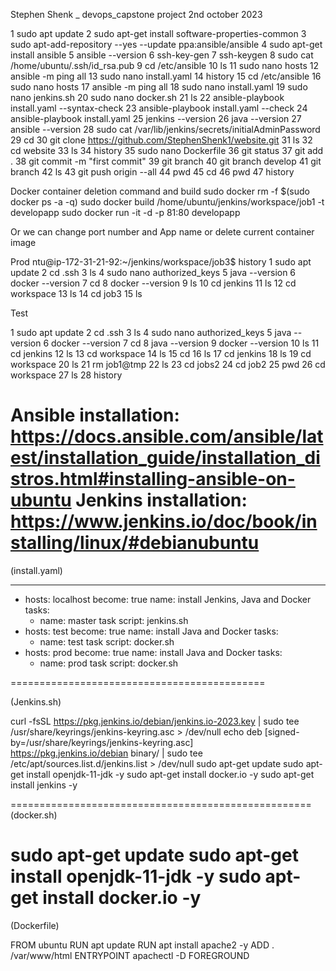 Stephen Shenk _ devops_capstone project 2nd october 2023


   1  sudo apt update
    2  sudo apt-get install software-properties-common
    3  sudo apt-add-repository --yes --update ppa:ansible/ansible
    4  sudo apt-get install ansible
    5  ansible --version
    6  ssh-key-gen
    7  ssh-keygen
    8  sudo cat /home/ubuntu/.ssh/id_rsa.pub
    9  cd /etc/ansible
   10  ls 
   11  sudo nano hosts
   12  ansible -m ping all
   13  sudo nano install.yaml
   14  history
   15  cd /etc/ansible
   16  sudo nano hosts
   17  ansible -m ping all
   18  sudo nano install.yaml
   19  sudo nano jenkins.sh
   20  sudo nano docker.sh
   21  ls
   22  ansible-playbook install.yaml --syntax-check
   23  ansible-playbook install.yaml --check
   24  ansible-playbook install.yaml 
   25  jenkins --version
   26  java --version
   27  ansible --version
   28  sudo cat /var/lib/jenkins/secrets/initialAdminPassword
   29  cd
   30  git clone https://github.com/StephenShenk1/website.git
   31  ls
   32  cd website
   33  ls
   34  history
   35  sudo nano Dockerfile
   36  git status
   37  git add .
   38  git commit -m "first commit"
   39  git branch
   40  git branch develop
   41  git branch
   42  ls
   43  git push origin --all
   44  pwd
   45  cd
   46  pwd
   47  history


Docker container deletion command and build
sudo docker rm -f $(sudo docker ps -a -q)
sudo docker build /home/ubuntu/jenkins/workspace/job1 -t developapp
sudo docker run -it -d -p 81:80 developapp
 

Or we can change port number and App name  or delete current container image

Prod
ntu@ip-172-31-21-92:~/jenkins/workspace/job3$ history
    1  sudo apt update
    2  cd .ssh
    3  ls
    4  sudo nano authorized_keys
    5  java --version
    6  docker --version
    7  cd
    8  docker --version
    9  ls
   10  cd jenkins
   11  ls
   12  cd workspace
   13  ls
   14  cd job3
   15  ls


Test 

 1  sudo apt update
    2  cd .ssh
    3  ls
    4  sudo nano authorized_keys
    5  java --version
    6  docker --version
    7  cd
    8  java --version
    9  docker --version
   10  ls
   11  cd jenkins
   12  ls
   13  cd workspace
   14  ls
   15  cd
   16  ls
   17  cd jenkins
   18  ls
   19  cd workspace
   20  ls
   21  rm job1@tmp
   22  ls
   23  cd jobs2
   24  cd job2
   25  pwd
   26  cd workspace
   27  ls
   28  history



Ansible installation: https://docs.ansible.com/ansible/latest/installation_guide/installation_distros.html#installing-ansible-on-ubuntu
Jenkins installation: https://www.jenkins.io/doc/book/installing/linux/#debianubuntu
============================================================
(install.yaml)

---
 - hosts: localhost
   become: true
   name: install Jenkins, Java and Docker
   tasks: 
   - name: master task
     script: jenkins.sh
 - hosts: test
   become: true 
   name: install Java and Docker
   tasks:
   - name: test task
     script: docker.sh
 - hosts: prod
   become: true
   name: install Java and Docker
   tasks:
   - name: prod task
     script: docker.sh

============================================

(Jenkins.sh)

curl -fsSL https://pkg.jenkins.io/debian/jenkins.io-2023.key | sudo tee \
  /usr/share/keyrings/jenkins-keyring.asc > /dev/null
echo deb [signed-by=/usr/share/keyrings/jenkins-keyring.asc] \
  https://pkg.jenkins.io/debian binary/ | sudo tee \
  /etc/apt/sources.list.d/jenkins.list > /dev/null
sudo apt-get update
sudo apt-get install openjdk-11-jdk -y
sudo apt-get install docker.io -y
sudo apt-get install jenkins -y

====================================================
(docker.sh)

sudo apt-get update
sudo apt-get install openjdk-11-jdk -y
sudo apt-get install docker.io -y
===============================================
(Dockerfile)

FROM ubuntu
RUN apt update
RUN apt install apache2 -y
ADD . /var/www/html
ENTRYPOINT apachectl -D FOREGROUND


